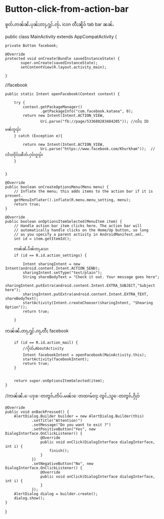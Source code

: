 # Button-click-from-action-bar
ၶူတ်ႉဢၼ်ၼႆႉပုၼ်ႈတႃႇႁွင်ႉၸႂ်ႉ icon တီႈၼိူဝ် tab bar ၼၼ်ႉ  

public class MainActivity extends AppCompatActivity {

    
    private Button facebook;

    @Override
    protected void onCreate(Bundle savedInstanceState) {
           super.onCreate(savedInstanceState);
           setContentView(R.layout.activity_main);

    }


//facebook

    public static Intent openFacebook(Context context) {

        try {
            context.getPackageManager()
                    .getPackageInfo("com.facebook.katana", 0);
            return new Intent(Intent.ACTION_VIEW,
                    Uri.parse("fb://page/533680283484205")); //လႆၢႈ ID မၼ်းၵူၺ်း
        } catch (Exception e){

            return new Intent(Intent.ACTION_VIEW,
                    Uri.parse("https://www.facebook.com/Khurkham"));  //လႆၢႈၸိုဝ်ႈၽဵတ်ႉႁဝ်းၵူၺ်း
        }


    }

    @Override
    public boolean onCreateOptionsMenu(Menu menu) {
        // Inflate the menu; this adds items to the action bar if it is present.
        getMenuInflater().inflate(R.menu.menu_setting, menu);
        return true;
    }

    @Override
    public boolean onOptionsItemSelected(MenuItem item) {
        // Handle action bar item clicks here. The action bar will
        // automatically handle clicks on the Home/Up button, so long
        // as you specify a parent activity in AndroidManifest.xml.
        int id = item.getItemId();
        
        ဢၼ်ၼႆႉပဵၼ်တႃႇသေး
        if (id == R.id.action_settings) {

            Intent sharingIntent = new Intent(android.content.Intent.ACTION_SEND);
            sharingIntent.setType("text/plain");
            String shareBodyText = "Check it out. Your message goes here";
            sharingIntent.putExtra(android.content.Intent.EXTRA_SUBJECT,"Subject here");
            sharingIntent.putExtra(android.content.Intent.EXTRA_TEXT, shareBodyText);
            startActivity(Intent.createChooser(sharingIntent, "Shearing Option"));
            return true;

        }
        
ဢၼ်ၼႆႉတႃႇႁွင်ႉၵႃႇတီႈ facebook

        if (id == R.id.action_mail) {
            //ပိုတ်ႇAboutActivity
            Intent facebookIntent = openFacebook(MainActivity.this);
            startActivity(facebookIntent);
            return true;
        }

       
        return super.onOptionsItemSelected(item);
    }

  


//ဢၼ်ၼႆႉေပႃးေတဢွၵ်ႇဢႅပ်ႉမၼ်းေတထၢမ်ဝႃႈ ၸွင်ႇသူေတဢွၵ်ႇႁိုဝ်

    @Override
    public void onBackPressed() {
        AlertDialog.Builder builder = new AlertDialog.Builder(this)
                .setTitle("Attention!")
                .setMessage("Do you want to exit ?")
                .setPositiveButton("Yes", new DialogInterface.OnClickListener() {
                    @Override
                    public void onClick(DialogInterface dialogInterface, int i) {
                        finish();
                    }
                })
                .setNegativeButton("No", new DialogInterface.OnClickListener() {
                    @Override
                    public void onClick(DialogInterface dialogInterface, int i) {
                    }
                });
        AlertDialog dialog = builder.create();
        dialog.show();
    }




}
